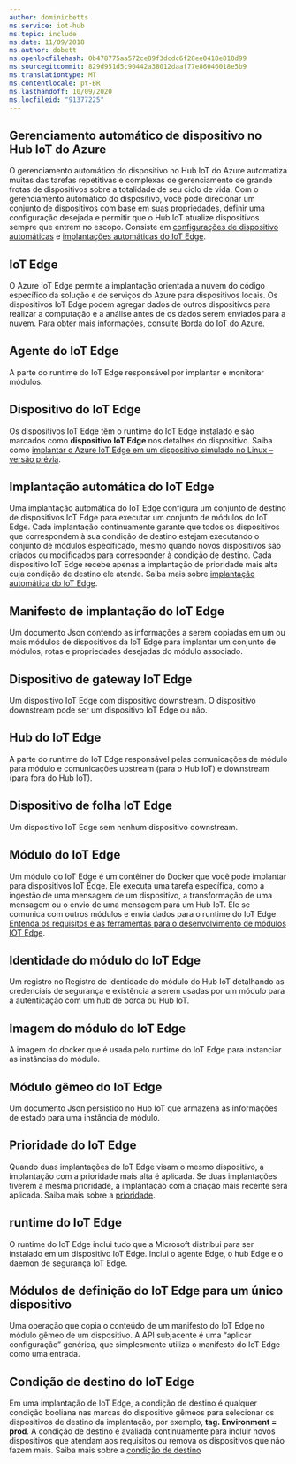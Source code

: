 ```yaml
---
author: dominicbetts
ms.service: iot-hub
ms.topic: include
ms.date: 11/09/2018
ms.author: dobett
ms.openlocfilehash: 0b478775aa572ce89f3dcdc6f28ee0418e818d99
ms.sourcegitcommit: 829d951d5c90442a38012daaf77e86046018e5b9
ms.translationtype: MT
ms.contentlocale: pt-BR
ms.lasthandoff: 10/09/2020
ms.locfileid: "91377225"
---
```

## <a name="automatic-device-management-in-azure-iot-hub"></a>Gerenciamento automático de dispositivo no Hub IoT do Azure
O gerenciamento automático do dispositivo no Hub IoT do Azure automatiza muitas das tarefas repetitivas e complexas de gerenciamento de grande frotas de dispositivos sobre a totalidade de seu ciclo de vida. Com o gerenciamento automático do dispositivo, você pode direcionar um conjunto de dispositivos com base em suas propriedades, definir uma configuração desejada e permitir que o Hub IoT atualize dispositivos sempre que entrem no escopo.  Consiste em [configurações de dispositivo automáticas](../articles/iot-hub/iot-hub-auto-device-config.md) e [implantações automáticas do IoT Edge](../articles/iot-edge/how-to-deploy-at-scale.md).

## <a name="iot-edge"></a>IoT Edge
O Azure IoT Edge permite a implantação orientada a nuvem do código específico da solução e de serviços do Azure para dispositivos locais. Os dispositivos IoT Edge podem agregar dados de outros dispositivos para realizar a computação e a análise antes de os dados serem enviados para a nuvem. Para obter mais informações, consulte[ Borda do IoT do Azure](https://docs.microsoft.com/azure/iot-edge/).

## <a name="iot-edge-agent"></a>Agente do IoT Edge
A parte do runtime do IoT Edge responsável por implantar e monitorar módulos.

## <a name="iot-edge-device"></a>Dispositivo do IoT Edge
Os dispositivos IoT Edge têm o runtime do IoT Edge instalado e são marcados como **dispositivo IoT Edge** nos detalhes do dispositivo. Saiba como [implantar o Azure IoT Edge em um dispositivo simulado no Linux – versão prévia](https://docs.microsoft.com/azure/iot-edge/tutorial-simulate-device-linux).

## <a name="iot-edge-automatic-deployment"></a>Implantação automática do IoT Edge
Uma implantação automática do IoT Edge configura um conjunto de destino de dispositivos IoT Edge para executar um conjunto de módulos do IoT Edge. Cada implantação continuamente garante que todos os dispositivos que correspondem à sua condição de destino estejam executando o conjunto de módulos especificado, mesmo quando novos dispositivos são criados ou modificados para corresponder à condição de destino. Cada dispositivo IoT Edge recebe apenas a implantação de prioridade mais alta cuja condição de destino ele atende. Saiba mais sobre [implantação automática do IoT Edge](https://docs.microsoft.com/azure/iot-edge/module-deployment-monitoring).

## <a name="iot-edge-deployment-manifest"></a>Manifesto de implantação do IoT Edge
Um documento Json contendo as informações a serem copiadas em um ou mais módulos de dispositivos da IoT Edge para implantar um conjunto de módulos, rotas e propriedades desejadas do módulo associado.

## <a name="iot-edge-gateway-device"></a>Dispositivo de gateway IoT Edge
Um dispositivo IoT Edge com dispositivo downstream. O dispositivo downstream pode ser um dispositivo IoT Edge ou não.

## <a name="iot-edge-hub"></a>Hub do IoT Edge
A parte do runtime do IoT Edge responsável pelas comunicações de módulo para módulo e comunicações upstream (para o Hub IoT) e downstream (para fora do Hub IoT). 

## <a name="iot-edge-leaf-device"></a>Dispositivo de folha IoT Edge
Um dispositivo IoT Edge sem nenhum dispositivo downstream. 

## <a name="iot-edge-module"></a>Módulo do IoT Edge
Um módulo do IoT Edge é um contêiner do Docker que você pode implantar para dispositivos IoT Edge. Ele executa uma tarefa específica, como a ingestão de uma mensagem de um dispositivo, a transformação de uma mensagem ou o envio de uma mensagem para um Hub IoT. Ele se comunica com outros módulos e envia dados para o runtime do IoT Edge. [Entenda os requisitos e as ferramentas para o desenvolvimento de módulos IOT Edge](https://docs.microsoft.com/azure/iot-edge/module-development).

## <a name="iot-edge-module-identity"></a>Identidade do módulo do IoT Edge
Um registro no Registro de identidade do módulo do Hub IoT detalhando as credenciais de segurança e existência a serem usadas por um módulo para a autenticação com um hub de borda ou Hub IoT.

## <a name="iot-edge-module-image"></a>Imagem do módulo do IoT Edge
A imagem do docker que é usada pelo runtime do IoT Edge para instanciar as instâncias do módulo.

## <a name="iot-edge-module-twin"></a>Módulo gêmeo do IoT Edge
Um documento Json persistido no Hub IoT que armazena as informações de estado para uma instância de módulo.

## <a name="iot-edge-priority"></a>Prioridade do IoT Edge
Quando duas implantações do IoT Edge visam o mesmo dispositivo, a implantação com a prioridade mais alta é aplicada. Se duas implantações tiverem a mesma prioridade, a implantação com a criação mais recente será aplicada. Saiba mais sobre a [prioridade](https://docs.microsoft.com/azure/iot-edge/module-deployment-monitoring#priority).

## <a name="iot-edge-runtime"></a>runtime do IoT Edge
O runtime do IoT Edge inclui tudo que a Microsoft distribui para ser instalado em um dispositivo IoT Edge. Inclui o agente Edge, o hub Edge e o daemon de segurança IoT Edge.

## <a name="iot-edge-set-modules-to-a-single-device"></a>Módulos de definição do IoT Edge para um único dispositivo
Uma operação que copia o conteúdo de um manifesto do IoT Edge no módulo gêmeo de um dispositivo. A API subjacente é uma “aplicar configuração” genérica, que simplesmente utiliza o manifesto do IoT Edge como uma entrada.

## <a name="iot-edge-target-condition"></a>Condição de destino do IoT Edge
Em uma implantação de IoT Edge, a condição de destino é qualquer condição booliana nas marcas do dispositivo gêmeos para selecionar os dispositivos de destino da implantação, por exemplo, **tag. Environment = prod**. A condição de destino é avaliada continuamente para incluir novos dispositivos que atendam aos requisitos ou remova os dispositivos que não fazem mais. Saiba mais sobre a [condição de destino](https://docs.microsoft.com/azure/iot-edge/module-deployment-monitoring#target-condition)